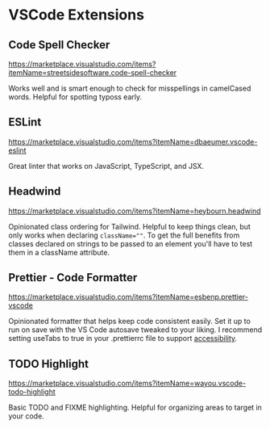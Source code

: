 # VSCode Extensions

## Code Spell Checker

https://marketplace.visualstudio.com/items?itemName=streetsidesoftware.code-spell-checker

Works well and is smart enough to check for misspellings in camelCased words. Helpful for spotting typoss early.

## ESLint

https://marketplace.visualstudio.com/items?itemName=dbaeumer.vscode-eslint

Great linter that works on JavaScript, TypeScript, and JSX.

## Headwind

https://marketplace.visualstudio.com/items?itemName=heybourn.headwind

Opinionated class ordering for Tailwind. Helpful to keep things clean, but only works when declaring `className=""`. To get the full benefits from classes declared on strings to be passed to an element you'll have to test them in a className attribute.

## Prettier - Code Formatter

https://marketplace.visualstudio.com/items?itemName=esbenp.prettier-vscode

Opinionated formatter that helps keep code consistent easily. Set it up to run on save with the VS Code autosave tweaked to your liking. I recommend setting useTabs to true in your .prettierrc file to support [accessibility](https://twitter.com/Rich_Harris/status/1541761871585464323). 

## TODO Highlight

https://marketplace.visualstudio.com/items?itemName=wayou.vscode-todo-highlight

Basic TODO and FIXME highlighting. Helpful for organizing areas to target in your code.
